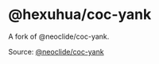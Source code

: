 # @hexuhua/coc-yank

A fork of @neoclide/coc-yank.

Source: [@neoclide/coc-yank](https://github.com/neoclide/coc-yank)


